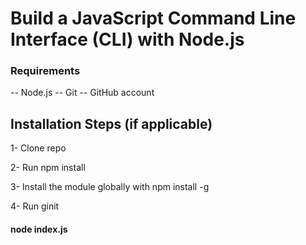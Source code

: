 
# Build a JavaScript Command Line Interface (CLI) with Node.js


### Requirements
-- Node.js
-- Git
-- GitHub account
## Installation Steps (if applicable)

1- Clone repo

2- Run npm install

3- Install the module globally with npm install -g

4- Run ginit <repo-name> <longer repo description>

#### node index.js

